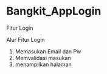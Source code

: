 # Bangkit_AppLogin
Fitur Login 

Alur Fitur Login
1. Memasukan Email dan Pw
2. Memvalidasi masukan
3. menampilkan halaman
